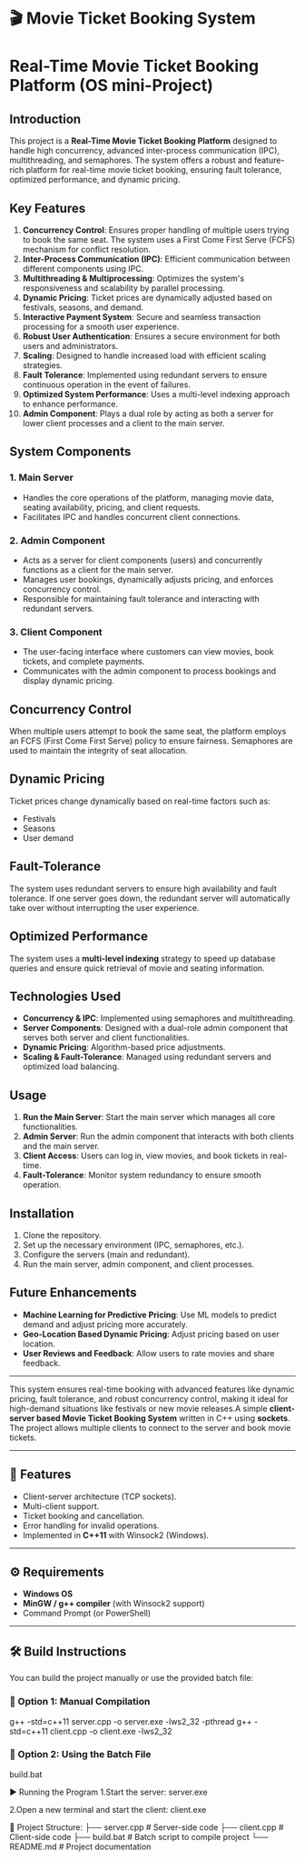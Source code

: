 # 🎬 Movie Ticket Booking System

# Real-Time Movie Ticket Booking Platform (OS mini-Project)

## Introduction
This project is a **Real-Time Movie Ticket Booking Platform** designed to handle high concurrency, advanced inter-process communication (IPC), multithreading, and semaphores. The system offers a robust and feature-rich platform for real-time movie ticket booking, ensuring fault tolerance, optimized performance, and dynamic pricing.

## Key Features
1. **Concurrency Control**: Ensures proper handling of multiple users trying to book the same seat. The system uses a First Come First Serve (FCFS) mechanism for conflict resolution.
2. **Inter-Process Communication (IPC)**: Efficient communication between different components using IPC.
3. **Multithreading & Multiprocessing**: Optimizes the system's responsiveness and scalability by parallel processing.
4. **Dynamic Pricing**: Ticket prices are dynamically adjusted based on festivals, seasons, and demand.
5. **Interactive Payment System**: Secure and seamless transaction processing for a smooth user experience.
6. **Robust User Authentication**: Ensures a secure environment for both users and administrators.
7. **Scaling**: Designed to handle increased load with efficient scaling strategies.
8. **Fault Tolerance**: Implemented using redundant servers to ensure continuous operation in the event of failures.
9. **Optimized System Performance**: Uses a multi-level indexing approach to enhance performance.
10. **Admin Component**: Plays a dual role by acting as both a server for lower client processes and a client to the main server.

## System Components
### 1. Main Server
- Handles the core operations of the platform, managing movie data, seating availability, pricing, and client requests.
- Facilitates IPC and handles concurrent client connections.

### 2. Admin Component
- Acts as a server for client components (users) and concurrently functions as a client for the main server.
- Manages user bookings, dynamically adjusts pricing, and enforces concurrency control.
- Responsible for maintaining fault tolerance and interacting with redundant servers.

### 3. Client Component
- The user-facing interface where customers can view movies, book tickets, and complete payments.
- Communicates with the admin component to process bookings and display dynamic pricing.

## Concurrency Control
When multiple users attempt to book the same seat, the platform employs an FCFS (First Come First Serve) policy to ensure fairness. Semaphores are used to maintain the integrity of seat allocation.

## Dynamic Pricing
Ticket prices change dynamically based on real-time factors such as:
- Festivals
- Seasons
- User demand

## Fault-Tolerance
The system uses redundant servers to ensure high availability and fault tolerance. If one server goes down, the redundant server will automatically take over without interrupting the user experience.

## Optimized Performance
The system uses a **multi-level indexing** strategy to speed up database queries and ensure quick retrieval of movie and seating information.

## Technologies Used
- **Concurrency & IPC**: Implemented using semaphores and multithreading.
- **Server Components**: Designed with a dual-role admin component that serves both server and client functionalities.
- **Dynamic Pricing**: Algorithm-based price adjustments.
- **Scaling & Fault-Tolerance**: Managed using redundant servers and optimized load balancing.
  
## Usage
1. **Run the Main Server**: Start the main server which manages all core functionalities.
2. **Admin Server**: Run the admin component that interacts with both clients and the main server.
3. **Client Access**: Users can log in, view movies, and book tickets in real-time.
4. **Fault-Tolerance**: Monitor system redundancy to ensure smooth operation.

## Installation
1. Clone the repository.
2. Set up the necessary environment (IPC, semaphores, etc.).
3. Configure the servers (main and redundant).
4. Run the main server, admin component, and client processes.

## Future Enhancements
- **Machine Learning for Predictive Pricing**: Use ML models to predict demand and adjust pricing more accurately.
- **Geo-Location Based Dynamic Pricing**: Adjust pricing based on user location.
- **User Reviews and Feedback**: Allow users to rate movies and share feedback.

---

This system ensures real-time booking with advanced features like dynamic pricing, fault tolerance, and robust concurrency control, making it ideal for high-demand situations like festivals or new movie releases.A simple **client-server based Movie Ticket Booking System** written in C++ using **sockets**.  
The project allows multiple clients to connect to the server and book movie tickets.

---

## 📌 Features
- Client-server architecture (TCP sockets).
- Multi-client support.
- Ticket booking and cancellation.
- Error handling for invalid operations.
- Implemented in **C++11** with Winsock2 (Windows).

---

## ⚙️ Requirements
- **Windows OS**
- **MinGW / g++ compiler** (with Winsock2 support)
- Command Prompt (or PowerShell)

---

## 🛠️ Build Instructions

You can build the project manually or use the provided batch file:

### 🔹 Option 1: Manual Compilation

g++ -std=c++11 server.cpp -o server.exe -lws2_32 -pthread
g++ -std=c++11 client.cpp -o client.exe -lws2_32

### 🔹 Option 2: Using the Batch File
build.bat

▶️ Running the Program
1.Start the server: 
server.exe

2.Open a new terminal and start the client:
client.exe


📂 Project Structure:
├── server.cpp      # Server-side code
├── client.cpp      # Client-side code
├── build.bat       # Batch script to compile project
└── README.md       # Project documentation



